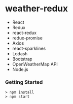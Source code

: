 # weather-redux

- React
- Redux
- react-redux
- redux-promise
- Axios
- react-sparklines
- Lodash
- Bootstrap
- OpenWeatherMap API
- Node.js

### Getting Started

```
> npm install
> npm start
```
